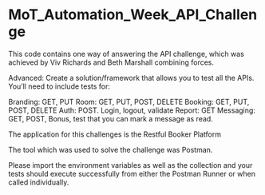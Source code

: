 # MoT_Automation_Week_API_Challenge

This code contains one way of answering the API challenge, which was achieved by Viv Richards and Beth Marshall combining forces. 

Advanced:
Create a solution/framework that allows you to test all the APIs. You’ll need to include tests for:

Branding: GET, PUT
Room: GET, PUT, POST, DELETE
Booking: GET, PUT, POST, DELETE
Auth: POST. Login, logout, validate
Report: GET
Messaging: GET, POST,
Bonus, test that you can mark a message as read.

The application for this challenges is the Restful Booker Platform

The tool which was used to solve the challenge was Postman.

Please import the environment variables as well as the collection and your tests should execute successfully from either the Postman Runner or when called individually.
